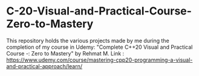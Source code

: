 # C-20-Visual-and-Practical-Course-Zero-to-Mastery

This repository holds the various projects made by me during the completion of my course in Udemy: 
"Complete C++20 Visual and Practical Course -: Zero to Mastery" by Rehmat M. 
Link : https://www.udemy.com/course/mastering-cpp20-programming-a-visual-and-practical-approach/learn/
